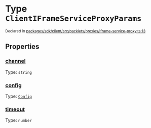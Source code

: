 # Type `ClientIFrameServiceProxyParams`
<sub>Declared in [packages/sdk/client/src/packlets/proxies/iframe-service-proxy.ts:13](https://github.com/dxos/protocols/blob/main/packages/sdk/client/src/packlets/proxies/iframe-service-proxy.ts#L13)</sub>




## Properties
### [channel](https://github.com/dxos/protocols/blob/main/packages/sdk/client/src/packlets/proxies/iframe-service-proxy.ts#L15)
Type: <code>string</code>

### [config](https://github.com/dxos/protocols/blob/main/packages/sdk/client/src/packlets/proxies/iframe-service-proxy.ts#L14)
Type: <code>[Config](/api/@dxos/client/classes/Config)</code>

### [timeout](https://github.com/dxos/protocols/blob/main/packages/sdk/client/src/packlets/proxies/iframe-service-proxy.ts#L16)
Type: <code>number</code>